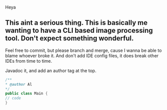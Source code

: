 Heya

## This aint a serious thing. This is basically me wanting to have a CLI based image processing tool. Don't expect something wonderful.

Feel free to commit, but please branch and merge, cause I wanna be able to blame whoever broke it. And don't add IDE config files, it does break other IDEs from time to time.

Javadoc it, and add an author tag at the top.

```java
/**
* @author Al
*/
public class Main {
// code
}
```
